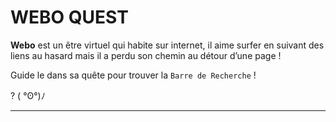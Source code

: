 # WEBO QUEST

**Webo** est un être virtuel qui habite sur internet, il aime surfer en suivant des liens au hasard mais il a perdu son chemin au détour d’une page !

Guide le dans sa quête pour trouver la `Barre de Recherche` !

   ? 
( °ʘ°)ﾉ

---
